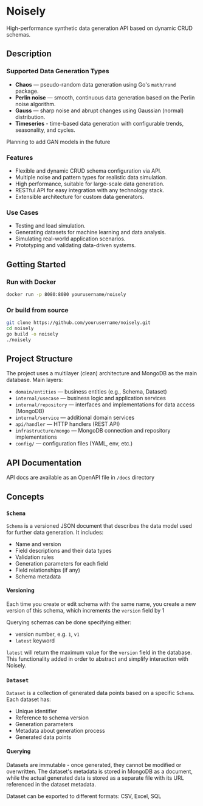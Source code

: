 # Noisely

High-performance synthetic data generation API based on dynamic CRUD schemas.

## Description

### Supported Data Generation Types

- **Chaos** — pseudo-random data generation using Go's `math/rand` package.
- **Perlin noise** — smooth, continuous data generation based on the Perlin noise algorithm.
- **Gauss** — sharp noise and abrupt changes using Gaussian (normal) distribution.
- **Timeseries** - time-based data generation with configurable trends, seasonality, and cycles.

Planning to add GAN models in the future

### Features

- Flexible and dynamic CRUD schema configuration via API.
- Multiple noise and pattern types for realistic data simulation.
- High performance, suitable for large-scale data generation.
- RESTful API for easy integration with any technology stack.
- Extensible architecture for custom data generators.

### Use Cases

- Testing and load simulation.
- Generating datasets for machine learning and data analysis.
- Simulating real-world application scenarios.
- Prototyping and validating data-driven systems.

## Getting Started

### Run with Docker

```bash
docker run -p 8080:8080 yourusername/noisely
```

### Or build from source

```bash
git clone https://github.com/yourusername/noisely.git
cd noisely
go build -o noisely
./noisely
```

## Project Structure

The project uses a multilayer (clean) architecture and MongoDB as the main database. Main layers:

- `domain/entities` — business entities (e.g., Schema, Dataset)
- `internal/usecase` — business logic and application services
- `internal/repository` — interfaces and implementations for data access (MongoDB)
- `internal/service` — additional domain services
- `api/handler` — HTTP handlers (REST API)
- `infrastructure/mongo` — MongoDB connection and repository implementations
- `config/` — configuration files (YAML, env, etc.)

## API Documentation

API docs are available as an OpenAPI file in `/docs` directory

## Concepts

### `Schema`

`Schema` is a versioned JSON document that describes the data model used for further data generation. It includes:

- Name and version
- Field descriptions and their data types
- Validation rules
- Generation parameters for each field
- Field relationships (if any)
- Schema metadata

#### Versioning

Each time you create or edit schema with the same name, you create a new version of this schema, which increments the `version` field by 1

Querying schemas can be done specifying either:

- version number, e.g. `1`, `v1`
- `latest` keyword

`latest` will return the maximum value for the `version` field in the database. This functionality added in order to abstract and simplify interaction with Noisely.

### `Dataset`

`Dataset` is a collection of generated data points based on a specific `Schema`. Each dataset has:

- Unique identifier
- Reference to schema version
- Generation parameters
- Metadata about generation process
- Generated data points

#### Querying

Datasets are immutable - once generated, they cannot be modified or overwritten. The dataset's metadata is stored in MongoDB as a document, while the actual generated data is stored as a separate file with its URL referenced in the dataset metadata.

Dataset can be exported to different formats: CSV, Excel, SQL